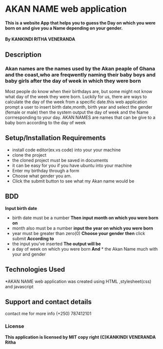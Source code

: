 # AKAN NAME web application
#### This is a website App that helps you to guess the Day on which you were born on and give you a Name depending on your gender.
#### By **KANKINDI RITHA VENERANDA**
## Description
### Akan names are the names used by the Akan peaple of Ghana and the coast,who are freqwently naming their baby boys and baby girls after the day of week in which they were born
Most people do know when their birthdays are, but some might not know what day of the week they were born. Luckily for us,
 there are ways to calculate the day of the week from a specific date.this web application prompt a user to insert birth date,month,
 birth year and select the gender (female or male) then the system output the day of week and the Name corrresponding to your day.
 AKAN NAMES are names that can be give to a baby born according to the day of week
## Setup/Installation Requirements
* install code editor(ex.vs code) into your your machine
* clone the project 
* the cloned project must be saved in documents
* it can be easy for you if you have ubuntu into your machine
* Enter my birthday through a form 
* Choose what gender you am.
* Click the submit button to see what my Akan name would be
## BDD
**Input birth date** 
* birth date must be a number 
**Then input month on which you were born on** 
* month also must be a number
**input the year on which you were born** 
* year must be greater than zero(0)
**Choose your gender** 
**then** click submit 
**According to** 
* the input you've inserted
**The output will be** 
* a day of week on which you were born **And** * the Akan Name much with your and gender
 
## Technologies Used
*AKAN NAME web application was created using HTML ,stylesheet(css) and javascript
## Support and contact details
contact me for more info (+250) 787412101
### License
**This application is licensed by MIT  copy right (C)KANKINDI VENERANDA Ritha**